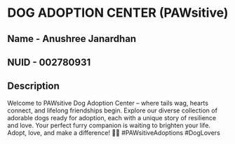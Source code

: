 # DOG ADOPTION CENTER (PAWsitive)
## Name - Anushree Janardhan
## NUID - 002780931

## Description
Welcome to PAWsitive Dog Adoption Center – where tails wag, hearts connect, and lifelong friendships begin. Explore our diverse collection of adorable dogs ready for adoption, each with a unique story of resilience and love. Your perfect furry companion is waiting to brighten your life. Adopt, love, and make a difference! 🐾🏡 #PAWsitiveAdoptions #DogLovers
